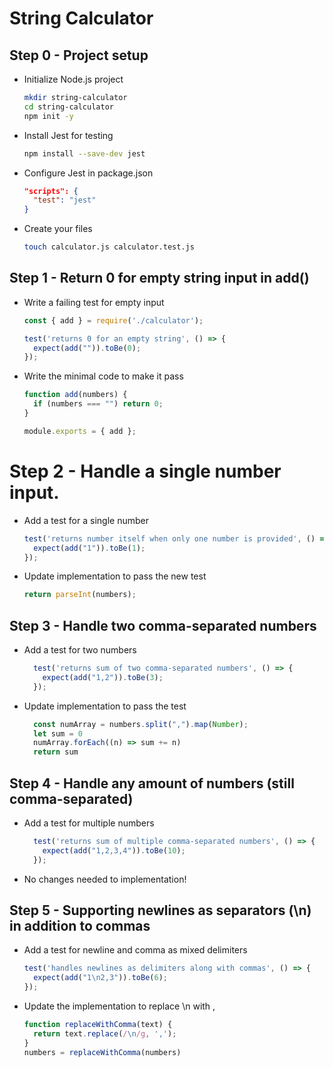 # String Calculator

## Step 0 - Project setup

- Initialize Node.js project
  ```bash
  mkdir string-calculator
  cd string-calculator
  npm init -y
  ```
- Install Jest for testing
  ```bash
  npm install --save-dev jest
  ```
- Configure Jest in package.json
  ```json
  "scripts": {
    "test": "jest"
  }
  ```
- Create your files
  ```bash
  touch calculator.js calculator.test.js
  ```

## Step 1 - Return 0 for empty string input in add()
- Write a failing test for empty input
  ```js
  const { add } = require('./calculator');

  test('returns 0 for an empty string', () => {
    expect(add("")).toBe(0);
  });
  ```
- Write the minimal code to make it pass
  ```js
  function add(numbers) {
    if (numbers === "") return 0;
  }

  module.exports = { add };
  ```

# Step 2 - Handle a single number input.
- Add a test for a single number
  ```javascript
  test('returns number itself when only one number is provided', () => {
    expect(add("1")).toBe(1);
  });
  ```
- Update implementation to pass the new test
  ```javascript
  return parseInt(numbers);
  ```

## Step 3 - Handle two comma-separated numbers
- Add a test for two numbers
  ```js
    test('returns sum of two comma-separated numbers', () => {
      expect(add("1,2")).toBe(3);
    });
  ```
- Update implementation to pass the test
  ```js
    const numArray = numbers.split(",").map(Number);
    let sum = 0
    numArray.forEach((n) => sum += n)
    return sum
  ```

## Step 4 - Handle any amount of numbers (still comma-separated)
- Add a test for multiple numbers
  ```js
    test('returns sum of multiple comma-separated numbers', () => {
      expect(add("1,2,3,4")).toBe(10);
    });
  ```
- No changes needed to implementation!

## Step 5 - Supporting newlines as separators (\n) in addition to commas
- Add a test for newline and comma as mixed delimiters
  ```js
  test('handles newlines as delimiters along with commas', () => {
    expect(add("1\n2,3")).toBe(6);
  });
  ```
- Update the implementation to replace \n with ,
  ```js
  function replaceWithComma(text) {
    return text.replace(/\n/g, ',');
  }
  numbers = replaceWithComma(numbers)
  ```